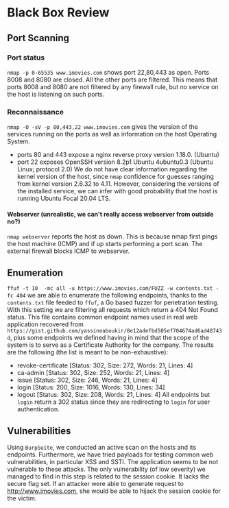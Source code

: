 # Black Box Review

## Port Scanning

### Port status
`nmap -p 0-65535 www.imovies.com` shows port 22,80,443 as open. Ports 8008 and 8080 are closed. All the other ports are filtered.
This means that ports 8008 and 8080 are not filtered by any firewall rule, but no service on the host is listening on such ports.
### Reconnaissance
`nmap -O -sV -p 80,443,22 www.imovies.com` gives the version of the services running on the ports as well as information on the host Operating System.
- ports 80 and 443 expose a nginx reverse proxy version 1.18.0. (Ubuntu)
- port 22 exposes OpenSSH version 8.2p1 Ubuntu 4ubuntu0.3 (Ubuntu Linux; protocol 2.0)
We do not have clear information regarding the kernel version of the host, since `nmap` confidence for guesses ranging from kernel version 2.6.32 to 4.11.
However, considering the versions of the installed service, we can infer with good probability that the host is running Ubuntu Focal 20.04 LTS.

#### Webserver (unrealistic, we can't really access webserver from outside no?)
`nmap webserver` reports the host as down. This is because nmap first pings the host machine (ICMP) and if up starts performing a port scan. The external firewall blocks ICMP to webserver.

## Enumeration
`ffuf -t 10  -mc all -u https://www.imovies.com/FUZZ -w contents.txt -fc 404` we are able to enumerate the following endpoints, thanks to the `contents.txt` file feeded to `ffuf`, a Go based fuzzer for penetration testing. With this setting we are filtering all requests which return a 404 Not Found status. This file contains common endpoint names used in real web application recovered from `https://gist.github.com/yassineaboukir/8e12adefbd505ef704674ad6ad48743d`, plus some endpoints we defined having in mind that the scope of the system is to serve as a Certificate Authority for the company.
The results are the following (the list is meant to be non-exhaustive):
- revoke-certificate      [Status: 302, Size: 272, Words: 21, Lines: 4]
- ca-admin                [Status: 302, Size: 252, Words: 21, Lines: 4]
- issue                   [Status: 302, Size: 246, Words: 21, Lines: 4]
- login                   [Status: 200, Size: 1016, Words: 130, Lines: 34]
- logout                  [Status: 302, Size: 208, Words: 21, Lines: 4]
All endpoints but `login` return a 302 status since they are redirecting to `login` for user authentication.

## Vulnerabilities
Using `BurpSuite`, we conducted an active scan on the hosts and its endpoints. Furthermore, we have tried payloads for testing common web vulnerabilities, in particular XSS and SSTI. The application seems to be not vulnerable to these attacks.
The only vulnerability (of low severity) we managed to find in this step is related to the session cookie. It lacks the secure flag set. If an attacker were able to generate request to http://www.imovies.com, she would be able to hijack the session cookie for the victim.